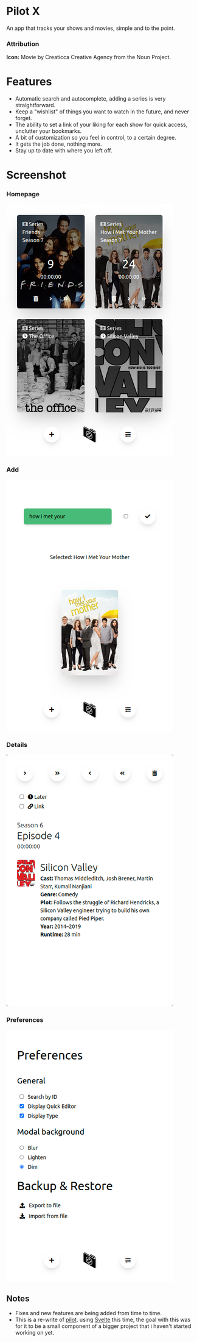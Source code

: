 # Pilot X
An app that tracks your shows and movies, simple and to the point.

### Attribution
**Icon:** Movie by Creaticca Creative Agency from the Noun Project.

# Features
- Automatic search and autocomplete, adding a series is very straightforward.
- Keep a "wishlist" of things you want to watch in the future, and never forget.
- The ability to set a link of your liking for each show for quick access, unclutter your bookmarks.
- A bit of customization so you feel in control, to a certain degree. 
- It gets the job done, nothing more.
- Stay up to date with where you left off.

# Screenshot
### Homepage
![watchlater](https://raw.githubusercontent.com/Yazidn/pilot-x/master/screenshots/5_watch_later_list.png)

### Add
![add](https://raw.githubusercontent.com/Yazidn/pilot-x/master/screenshots/2_add_screen.png)

### Details
![show](https://raw.githubusercontent.com/Yazidn/pilot-x/master/screenshots/4_details.png)

### Preferences
![preferences](https://raw.githubusercontent.com/Yazidn/pilot-x/master/screenshots/7_preferences.png)

## Notes
- Fixes and new features are being added from time to time.
- This is a re-write of [pilot](https://github.com/Yazidn/pilot-alpha). using [Svelte](https://svelte.dev) this time, the goal with this was for it to be a small component of a bigger project that i haven't started working on yet.